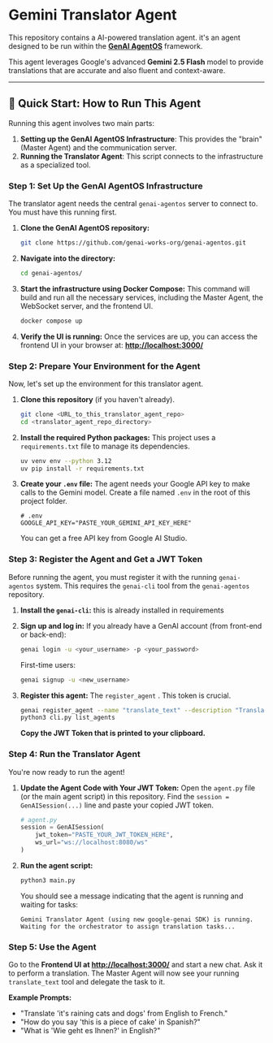 # Gemini Translator Agent

This repository contains a AI-powered translation agent. it's an agent designed to be run within the [**GenAI AgentOS**](https://github.com/genai-works-org/genai-agentos/tree/main) framework.

This agent leverages Google's advanced **Gemini 2.5 Flash** model to provide translations that are   accurate and also fluent and context-aware.



---

## 🚀 Quick Start: How to Run This Agent

Running this agent involves two main parts:
1.  **Setting up the GenAI AgentOS Infrastructure**: This provides the "brain" (Master Agent) and the communication server.
2.  **Running the Translator Agent**: This script connects to the infrastructure as a specialized tool.

### Step 1: Set Up the GenAI AgentOS Infrastructure

The translator agent needs the central `genai-agentos` server to connect to. You must have this running first.

1.  **Clone the GenAI AgentOS repository:**
    ```bash
    git clone https://github.com/genai-works-org/genai-agentos.git

2.  **Navigate into the directory:**
    ```bash
    cd genai-agentos/
    ```

3.  **Start the infrastructure using Docker Compose:**
    This command will build and run all the necessary services, including the Master Agent, the WebSocket server, and the frontend UI.
    ```bash
    docker compose up
    ```

4.  **Verify the UI is running:**
    Once the services are up, you can access the frontend UI in your browser at:
    **[http://localhost:3000/](http://localhost:3000/)**

### Step 2: Prepare Your Environment for the Agent

Now, let's set up the environment for this translator agent.

1.  **Clone this repository** (if you haven't already).
    ```bash
    git clone <URL_to_this_translator_agent_repo>
    cd <translator_agent_repo_directory>
    ```

2.  **Install the required Python packages:**
    This project uses a `requirements.txt` file to manage its dependencies.
    ```bash
    uv venv env --python 3.12
    uv pip install -r requirements.txt
    ```

3.  **Create your `.env` file:**
    The agent needs your Google API key to make calls to the Gemini model. Create a file named `.env` in the root of this project folder.
    ```
    # .env
    GOOGLE_API_KEY="PASTE_YOUR_GEMINI_API_KEY_HERE"
    ```
    You can get a free API key from Google AI Studio.

### Step 3: Register the Agent and Get a JWT Token

Before running the agent, you must register it with the running `genai-agentos` system. This requires the `genai-cli` tool from the `genai-agentos` repository.

1.  **Install the `genai-cli`:**
    this is already installed in requirements 

2.  **Sign up and log in:**
    If you already have a GenAI account (from front-end or back-end):

    ```bash
    genai login -u <your_username> -p <your_password>
    ```

    First-time users:
    ```bash
    genai signup -u <new_username>
    ```

3.  **Register this agent:**
    The `register_agent` . This token is crucial.
    ```bash
    genai register_agent --name "translate_text" --description "Translate text from one language to another."
    python3 cli.py list_agents
    ```
    
    **Copy the JWT Token that is printed to your clipboard.**

### Step 4: Run the Translator Agent

You're now ready to run the agent!

1.  **Update the Agent Code with Your JWT Token:**
    Open the `agent.py` file (or the main agent script) in this repository. Find the `session = GenAISession(...)` line and paste your copied JWT token.

    ```python
    # agent.py
    session = GenAISession(
        jwt_token="PASTE_YOUR_JWT_TOKEN_HERE",
        ws_url="ws://localhost:8080/ws"
    )
    ```

2.  **Run the agent script:**
    ```bash
    python3 main.py
    ```

    You should see a message indicating that the agent is running and waiting for tasks:
    ```
    Gemini Translator Agent (using new google-genai SDK) is running.
    Waiting for the orchestrator to assign translation tasks...
    ```

### Step 5: Use the Agent

Go to the **Frontend UI at [http://localhost:3000/](http://localhost:3000/)** and start a new chat. Ask it to perform a translation. The Master Agent will now see your running `translate_text` tool and delegate the task to it.

**Example Prompts:**

- "Translate 'it's raining cats and dogs' from English to French."
- "How do you say 'this is a piece of cake' in Spanish?"
- "What is 'Wie geht es Ihnen?' in English?"
